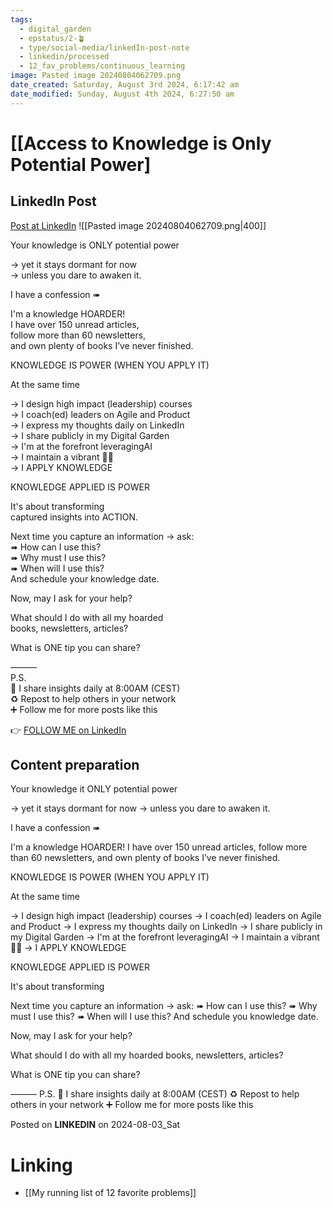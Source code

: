 ```yaml
---
tags:
  - digital_garden
  - epstatus/2-🪴
  - type/social-media/linkedIn-post-note
  - linkedin/processed
  - 12_fav_problems/continuous_learning
image: Pasted image 20240804062709.png
date_created: Saturday, August 3rd 2024, 6:17:42 am
date_modified: Sunday, August 4th 2024, 6:27:50 am
---
```

# [[Access to Knowledge is Only Potential Power]
## LinkedIn Post
[Post at LinkedIn](https://www.linkedin.com/posts/sebastiankamilli_your-knowledge-is-only-potential-power-activity-7225379967197454338-p5gs?utm_source=share&utm_medium=member_desktop)
![[Pasted image 20240804062709.png|400]]  

Your knowledge is ONLY potential power  
  
→ yet it stays dormant for now  
→ unless you dare to awaken it.  
  
I have a confession ➠  
  
I'm a knowledge HOARDER!  
I have over 150 unread articles,  
follow more than 60 newsletters,  
and own plenty of books I’ve never finished.  
  
KNOWLEDGE IS POWER (WHEN YOU APPLY IT)  
  
At the same time  
  
→ I design high impact (leadership) courses  
→ I coach(ed) leaders on Agile and Product  
→ I express my thoughts daily on LinkedIn  
→ I share publicly in my Digital Garden  
→ I'm at the forefront leveragingAI  
→ I maintain a vibrant 🧠🧠  
→ I APPLY KNOWLEDGE  
  
KNOWLEDGE APPLIED IS POWER  
  
It's about transforming  
captured insights into ACTION.  
  
Next time you capture an information → ask:  
➠ How can I use this?  
➠ Why must I use this?  
➠ When will I use this?  
And schedule your knowledge date.  
  
  
Now, may I ask for your help?  
  
What should I do with all my hoarded  
books, newsletters, articles?  
  
What is ONE tip you can share?  
  
  
———  
P.S.  
🔔 I share insights daily at 8:00AM (CEST)  
♻ Repost to help others in your network  
➕ Follow me for more posts like this

👉 [FOLLOW ME on LinkedIn](https://www.linkedin.com/comm/mynetwork/discovery-see-all?usecase=PEOPLE_FOLLOWS&followMember=sebastiankamilli)

## Content preparation

Your knowledge it ONLY potential power

→ yet it stays dormant for now
→ unless you dare to awaken it.

I have a confession ➠

I'm a knowledge HOARDER!
I have over 150 unread articles,
follow more than 60 newsletters, 
and own plenty of books I’ve never finished.

KNOWLEDGE IS POWER (WHEN YOU APPLY IT)

At the same time

→ I design high impact (leadership) courses
→ I coach(ed) leaders on Agile and Product
→ I express my thoughts daily on LinkedIn
→ I share publicly in my Digital Garden
→ I'm at the forefront leveragingAI 
→ I maintain a vibrant 🧠🧠
→ I APPLY KNOWLEDGE

KNOWLEDGE APPLIED IS POWER

It's about transforming

Next time you capture an information → ask:
➠ How can I use this?
➠ Why must I use this?
➠ When will I use this? 
And schedule you knowledge date.

Now, may I ask for your help?

What should I do with all my hoarded 
books, newsletters, articles?

What is ONE tip you can share?


———
P.S. 
🔔 I share insights daily at 8:00AM (CEST)
♻ Repost to help others in your network
➕ Follow me for more posts like this



Posted on **LINKEDIN** on 2024-08-03_Sat
# Linking
+ [[My running list of 12 favorite problems]]